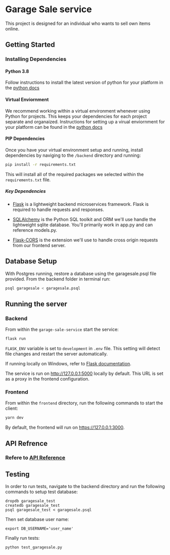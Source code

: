 # Garage Sale service

This project is designed for an individual who wants to sell own items online.  

## Getting Started

### Installing Dependencies

#### Python 3.8

Follow instructions to install the latest version of python for your platform in the [python docs](https://docs.python.org/3/using/unix.html#getting-and-installing-the-latest-version-of-python)

#### Virtual Enviornment

We recommend working within a virtual environment whenever using Python for projects. This keeps your dependencies for each project separate and organaized. Instructions for setting up a virual enviornment for your platform can be found in the [python docs](https://packaging.python.org/guides/installing-using-pip-and-virtual-environments/)

#### PIP Dependencies

Once you have your virtual environment setup and running, install dependencies by naviging to the `/backend` directory and running:

```bash
pip install -r requirements.txt
```

This will install all of the required packages we selected within the `requirements.txt` file.

##### Key Dependencies

- [Flask](http://flask.pocoo.org/)  is a lightweight backend microservices framework. Flask is required to handle requests and responses.

- [SQLAlchemy](https://www.sqlalchemy.org/) is the Python SQL toolkit and ORM we'll use handle the lightweight sqlite database. You'll primarily work in app.py and can reference models.py. 

- [Flask-CORS](https://flask-cors.readthedocs.io/en/latest/#) is the extension we'll use to handle cross origin requests from our frontend server. 

## Database Setup
With Postgres running, restore a database using the garagesale.psql file provided. From the backend folder in terminal run:
```bash
psql garagesale < garagesale.psql
```

## Running the server

### Backend
From within the `garage-sale-service` start the service:

```bash
flask run
```

`FLASK_ENV` variable is set to `development` in `.env` file.  This setting will detect file changes and restart the server automatically.

If running locally on Windows, refer to [Flask documentation](https://flask.palletsprojects.com).

The service is run on http://127.0.0.1:5000 locally by default.  This URL is set as a proxy in the frontend configuration.

### Frontend

From within the `frontend` directory, run the following commands to start the client:

```bash
yarn dev
```

By default, the frontend will run on https://127.0.0.1:3000.


## API Refrence

### Refere to [API Reference](./API.md)

## Testing
In order to run tests, navigate to the backend directory and run the following commands to setup test database:
```
dropdb garagesale_test
createdb garagesale_test
psql garagesale_test < garagesale.psql
```

Then set database user name:
```
export DB_USERNAME='user_name'
```

Finally run tests:
```
python test_garagesale.py
```
